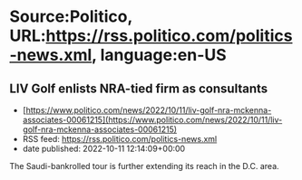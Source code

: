 # Source:Politico, URL:https://rss.politico.com/politics-news.xml, language:en-US

## LIV Golf enlists NRA-tied firm as consultants
 - [https://www.politico.com/news/2022/10/11/liv-golf-nra-mckenna-associates-00061215](https://www.politico.com/news/2022/10/11/liv-golf-nra-mckenna-associates-00061215)
 - RSS feed: https://rss.politico.com/politics-news.xml
 - date published: 2022-10-11 12:14:09+00:00

The Saudi-bankrolled tour is further extending its reach in the D.C. area.

